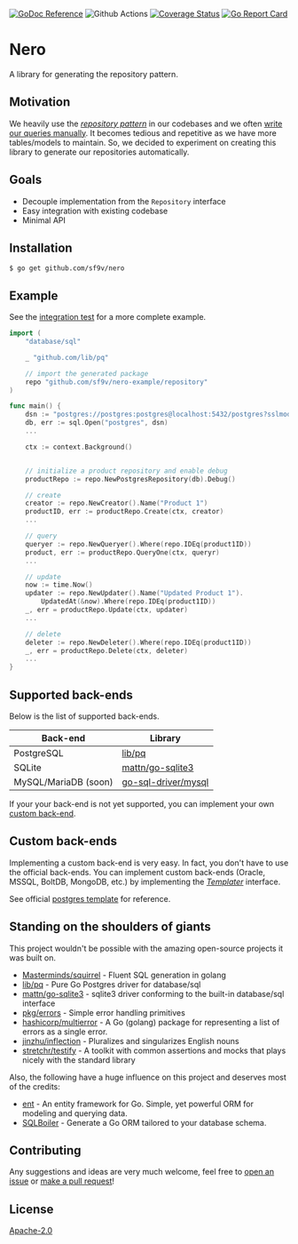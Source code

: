 [![GoDoc Reference](https://pkg.go.dev/badge/github.com/sf9v/nero)](https://pkg.go.dev/github.com/sf9v/nero)
![Github Actions](https://github.com/sf9v/nero/workflows/test/badge.svg)
[![Coverage Status](https://coveralls.io/repos/github/sf9v/nero/badge.svg?branch=main)](https://coveralls.io/github/sf9v/nero?branch=main)
[![Go Report Card](https://goreportcard.com/badge/github.com/sf9v/nero)](https://goreportcard.com/report/github.com/sf9v/nero)

# Nero

A library for generating the repository pattern.

## Motivation

We heavily use the _[repository pattern](https://threedots.tech/post/repository-pattern-in-go/)_ in our codebases and we often [write our queries manually](https://golang.org/pkg/database/sql/#example_DB_QueryContext). It becomes tedious and repetitive as we have more tables/models to maintain. So, we decided to experiment on creating this library to generate our repositories automatically.

## Goals

- Decouple implementation from the `Repository` interface
- Easy integration with existing codebase
- Minimal API

## Installation

```console
$ go get github.com/sf9v/nero
```

## Example

See the [integration test](./test/integration/playerrepo) for a more complete example.

```go
import (
    "database/sql"

    _ "github.com/lib/pq"

    // import the generated package
    repo "github.com/sf9v/nero-example/repository"
)

func main() {
    dsn := "postgres://postgres:postgres@localhost:5432/postgres?sslmode=disable"
    db, err := sql.Open("postgres", dsn)
    ...

    ctx := context.Background()


    // initialize a product repository and enable debug
    productRepo := repo.NewPostgresRepository(db).Debug()

    // create
    creator := repo.NewCreator().Name("Product 1")
    productID, err := productRepo.Create(ctx, creator)
    ...

    // query
    queryer := repo.NewQueryer().Where(repo.IDEq(product1ID))
    product, err := productRepo.QueryOne(ctx, queryr)
    ...

    // update
    now := time.Now()
    updater := repo.NewUpdater().Name("Updated Product 1").
        UpdatedAt(&now).Where(repo.IDEq(product1ID))
    _, err = productRepo.Update(ctx, updater)
    ...

    // delete
    deleter := repo.NewDeleter().Where(repo.IDEq(product1ID))
    _, err = productRepo.Delete(ctx, deleter)
    ...
}
```

## Supported back-ends

Below is the list of supported back-ends.

| Back-end             | Library                                                       |
| -------------------- | ------------------------------------------------------------- |
| PostgreSQL           | [lib/pq](http://github.com/lib/pq)                            |
| SQLite               | [mattn/go-sqlite3](https://github.com/mattn/go-sqlite3)       |
| MySQL/MariaDB (soon) | [go-sql-driver/mysql](https://github.com/go-sql-driver/mysql) |

If your your back-end is not yet supported, you can implement your own [custom back-end](#custom-back-ends).

## Custom back-ends

Implementing a custom back-end is very easy. In fact, you don't have to use the official back-ends. You can implement custom back-ends (Oracle, MSSQL, BoltDB, MongoDB, etc.) by implementing the [_Templater_](./template.go) interface.

See official [postgres template](./pg_template.go) for reference.

## Standing on the shoulders of giants

This project wouldn't be possible with the amazing open-source projects it was built on.

- [Masterminds/squirrel](https://github.com/Masterminds/squirrel) - Fluent SQL generation in golang
- [lib/pq](https://github.com/lib/pq) - Pure Go Postgres driver for database/sql
- [mattn/go-sqlite3](https://github.com/mattn/go-sqlite3) - sqlite3 driver conforming to the built-in database/sql interface
- [pkg/errors](https://github.com/pkg/errors) - Simple error handling primitives
- [hashicorp/multierror](https://github.com/hashicorp/go-multierror) - A Go (golang) package for representing a list of errors as a single error.
- [jinzhu/inflection](https://github.com/jinzhu/inflection) - Pluralizes and singularizes English nouns
- [stretchr/testify](https://github.com/stretchr/testify) - A toolkit with common assertions and mocks that plays nicely with the standard library

Also, the following have a huge influence on this project and deserves most of the credits:

- [ent](https://github.com/facebook/ent) - An entity framework for Go. Simple, yet powerful ORM for modeling and querying data.
- [SQLBoiler](https://github.com/volatiletech/sqlboiler) - Generate a Go ORM tailored to your database schema.

## Contributing

Any suggestions and ideas are very much welcome, feel free to [open an issue](https://github.com/sf9v/nero/issues) or [make a pull request](https://github.com/sf9v/nero/pulls)!

## License

[Apache-2.0](LICENSE)
